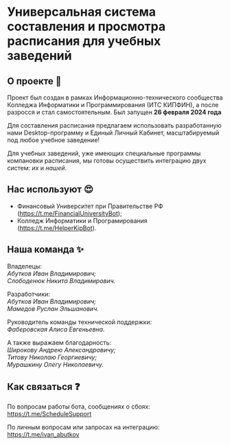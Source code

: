 # Универсальная система составления и просмотра расписания для учебных заведений

## О проекте 🚀
Проект был создан в рамках Информационно-технического сообщества Колледжа Информатики и Программирования (ИТС КИПФИН), а после разросся и стал самостоятельным. Был запущен **26 февраля 2024 года**

Для составления расписания предлагаем использовать разработанную нами Desktop-программу и Единый Личный Кабинет, масштабируемый под любое учебное заведение!

Для учебных заведений, уже имеющих специальные программы компановки расписания, мы готовы осуществить интеграцию двух систем: *их* и *нашей*.

## Нас используют 😍
- Финансовый Университет при Правительстве РФ\
(https://t.me/FinancialUniversityBot);
- Колледж Информатики и Програмирования\
(https://t.me/HelperKipBot).

## Наша команда ✨
Владелецы:\
*Абутков Иван Владимирович;*\
*Слободенюк Никита Владимирович.*

Разработчики:\
*Абутков Иван Владимирович;*\
*Мамедов Руслан Эльшанович.*

Руководитель команды технической поддержки:\
*Фаберовская Алиса Евгеньевна.*

А также выражаем благодарность:\
*Широкову Андрею Александровичу;*\
*Титову Николаю Георгиевичу;*\
*Мурашкину Олегу Николаевичу.*

## Как связаться ❓
По вопросам работы бота, сообщениях о сбоях:\
https://t.me/ScheduleSupport

По личным вопросам или запросах на интеграцию:\
https://t.me/ivan_abutkov
